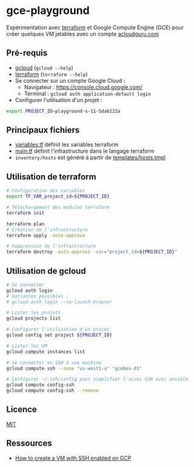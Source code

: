 
# gce-playground

Expérimentation avec [terraform](https://www.terraform.io/) et Google Compute Engine (GCE) pour créer quelques VM jetables avec un compte [acloudguru.com](https://acloudguru.com/)

## Pré-requis

* [gcloud](https://cloud.google.com/sdk/docs/install) (`gcloud --help`)
* [terraform](https://developer.hashicorp.com/terraform/downloads) (`terraform --help`)
* Se connecter sur un compte Google Cloud :
  * Navigateur : https://console.cloud.google.com/
  * Terminal : `gcloud auth application-default login`
* Configurer l'utilisation d'un projet :

```bash
export PROJECT_ID=playground-s-11-5dab122a
```

## Principaux fichiers

* [variables.tf](variables.tf) définit les variables terraform
* [main.tf](main.tf) définit l'infrastructure dans le langage terraform
* `inventory/hosts` est généré à partir de [templates/hosts.tmpl](templates/hosts.tmpl)

## Utilisation de terraform

```bash
# Configuration des variables
export TF_VAR_project_id=${PROJECT_ID}

# Téléchargement des modules terraform
terraform init

terraform plan
# Création de l'infrastructure
terraform apply -auto-approve

# Suppression de l'infrastructure
terraform destroy -auto-approve -var="project_id=${PROJECT_ID}"
```

## Utilisation de gcloud

```bash
# Se connecter
gcloud auth login
# Variantes possibles :
# gcloud auth login --no-launch-browser

# Lister les projets
gcloud projects list

# Configurer l'utilisation d'un projet
gcloud config set project ${PROJECT_ID}

# Lister les VM
gcloud compute instances list

# se connecter en SSH à une machine
gcloud compute ssh --zone "us-west1-a" "gcebox-01"

# Configurer ~/.ssh/config pour simplifier l'accès SSH avec ansible
gcloud compute config-ssh
gcloud compute config-ssh --remove
```

## Licence

[MIT](LICENSE)

## Ressources

* [How to create a VM with SSH enabled on GCP](https://binx.io/2022/01/07/how-to-create-a-vm-with-ssh-enabled-on-gcp/)

